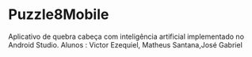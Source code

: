 # Puzzle8Mobile
Aplicativo de quebra cabeça com inteligência artificial implementado 
no Android Studio.
Alunos : Victor Ezequiel, Matheus Santana,José Gabriel
